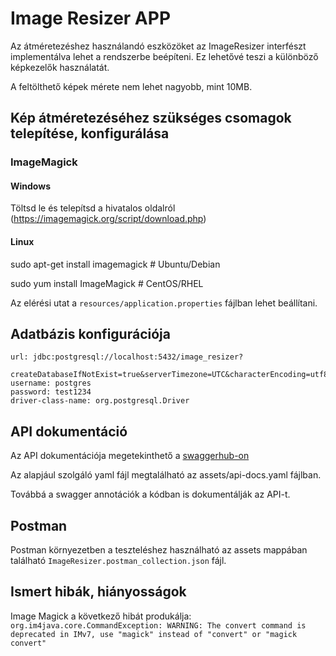# Image Resizer APP

Az átméretezéshez használandó eszközöket az ImageResizer interfészt implementálva lehet a rendszerbe beépíteni.
Ez lehetővé teszi a különböző képkezelők használatát.

A feltölthető képek mérete nem lehet nagyobb, mint 10MB.

## Kép átméretezéséhez szükséges csomagok telepítése, konfigurálása

### ImageMagick

#### Windows

Töltsd le és telepítsd a hivatalos oldalról (https://imagemagick.org/script/download.php)

#### Linux

sudo apt-get install imagemagick # Ubuntu/Debian

sudo yum install ImageMagick # CentOS/RHEL

Az elérési utat a `resources/application.properties` fájlban lehet beállítani.

## Adatbázis konfigurációja

    url: jdbc:postgresql://localhost:5432/image_resizer?
        createDatabaseIfNotExist=true&serverTimezone=UTC&characterEncoding=utf8
    username: postgres
    password: test1234
    driver-class-name: org.postgresql.Driver

## API dokumentáció

Az API dokumentációja megetekinthető
a [swaggerhub-on](https://app.swaggerhub.com/apis/PARANCSPETER/image-resizer_app/1.0.0)

Az alapjául szolgáló yaml fájl megtalálható az assets/api-docs.yaml fájlban.

Továbbá a swagger annotációk a kódban is dokumentálják az API-t.

## Postman

Postman környezetben a teszteléshez használható az assets mappában található `ImageResizer.postman_collection.json`
fájl.

## Ismert hibák, hiányosságok

Image Magick a következő hibát produkálja:
`org.im4java.core.CommandException: WARNING: The convert command is deprecated in IMv7, use "magick" instead of "convert" or "magick convert"`
